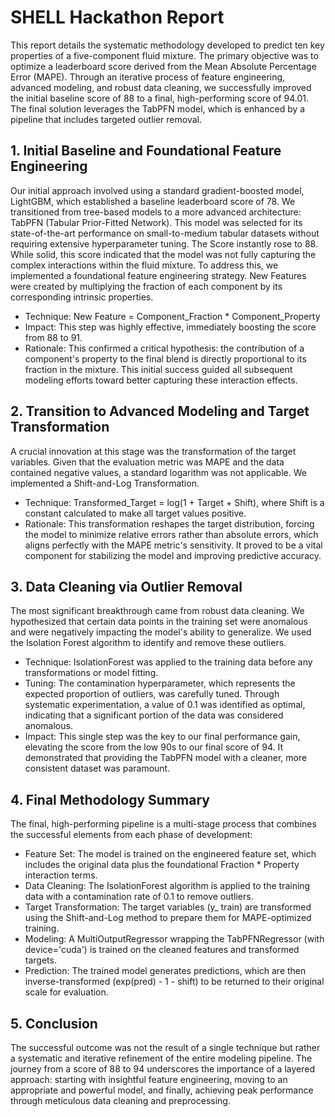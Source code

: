 # SHELL Hackathon Report

This report details the systematic methodology developed to predict ten key
properties of a five-component fluid mixture. The primary objective was to optimize a
leaderboard score derived from the Mean Absolute Percentage Error (MAPE). Through
an iterative process of feature engineering, advanced modeling, and robust data
cleaning, we successfully improved the initial baseline score of 88 to a final,
high-performing score of 94.01. The final solution leverages the TabPFN model, which
is enhanced by a pipeline that includes targeted outlier removal.

## 1. Initial Baseline and Foundational Feature Engineering

Our initial approach involved using a standard gradient-boosted model, LightGBM,
which established a baseline leaderboard score of 78. We transitioned from
tree-based models to a more advanced architecture: TabPFN (Tabular Prior-Fitted
Network). This model was selected for its state-of-the-art performance on
small-to-medium tabular datasets without requiring extensive hyperparameter
tuning. The Score instantly rose to 88. While solid, this score indicated that the model
was not fully capturing the complex interactions within the fluid mixture.
To address this, we implemented a foundational feature engineering strategy. New
Features were created by multiplying the fraction of each component by its
corresponding intrinsic properties.
- Technique: New Feature = Component_Fraction * Component_Property
- Impact: This step was highly effective, immediately boosting the score from 88 to 91.
- Rationale: This confirmed a critical hypothesis: the contribution of a
component's property to the final blend is directly proportional to its fraction in
the mixture. This initial success guided all subsequent modeling efforts toward
better capturing these interaction effects.

## 2. Transition to Advanced Modeling and Target Transformation

A crucial innovation at this stage was the transformation of the target variables. Given
that the evaluation metric was MAPE and the data contained negative values, a
standard logarithm was not applicable. We implemented a Shift-and-Log
Transformation.
- Technique: Transformed_Target = log(1 + Target + Shift), where Shift is a constant
calculated to make all target values positive.
- Rationale: This transformation reshapes the target distribution, forcing the
model to minimize relative errors rather than absolute errors, which aligns
perfectly with the MAPE metric's sensitivity. It proved to be a vital component for
stabilizing the model and improving predictive accuracy.

## 3. Data Cleaning via Outlier Removal

The most significant breakthrough came from robust data cleaning. We hypothesized
that certain data points in the training set were anomalous and were negatively
impacting the model's ability to generalize. We used the Isolation Forest algorithm to
identify and remove these outliers.

- Technique: IsolationForest was applied to the training data before any
transformations or model fitting.
- Tuning: The contamination hyperparameter, which represents the expected
proportion of outliers, was carefully tuned. Through systematic experimentation, a
value of 0.1 was identified as optimal, indicating that a significant portion of the
data was considered anomalous.
- Impact: This single step was the key to our final performance gain, elevating the
score from the low 90s to our final score of 94. It demonstrated that providing the
TabPFN model with a cleaner, more consistent dataset was paramount.

## 4. Final Methodology Summary

The final, high-performing pipeline is a multi-stage process that combines the
successful elements from each phase of development:
- Feature Set: The model is trained on the engineered feature set, which includes
the original data plus the foundational Fraction * Property interaction terms.
- Data Cleaning: The IsolationForest algorithm is applied to the training data with
a contamination rate of 0.1 to remove outliers.
- Target Transformation: The target variables (y_
train) are transformed using the
Shift-and-Log method to prepare them for MAPE-optimized training.
- Modeling: A MultiOutputRegressor wrapping the TabPFNRegressor (with
device='cuda') is trained on the cleaned features and transformed targets.
- Prediction: The trained model generates predictions, which are then
inverse-transformed (exp(pred) - 1 - shift) to be returned to their original scale
for evaluation.

## 5. Conclusion

The successful outcome was not the result of a single technique but rather a
systematic and iterative refinement of the entire modeling pipeline. The journey from a
score of 88 to 94 underscores the importance of a layered approach: starting with
insightful feature engineering, moving to an appropriate and powerful model, and
finally, achieving peak performance through meticulous data cleaning and
preprocessing.
